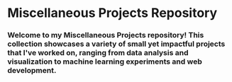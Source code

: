 # Miscellaneous Projects Repository

### Welcome to my Miscellaneous Projects repository! This collection showcases a variety of small yet impactful projects that I've worked on, ranging from data analysis and visualization to machine learning experiments and web development.
